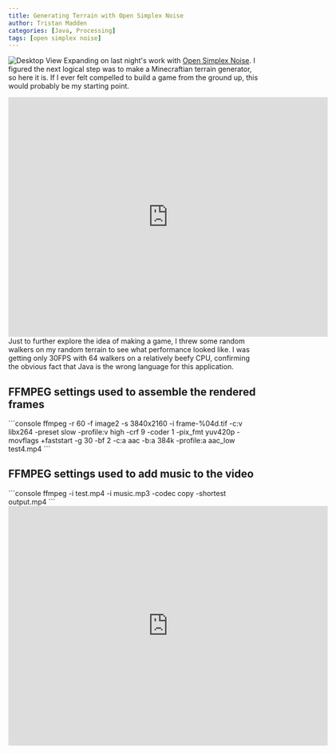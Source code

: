 ```yaml
---
title: Generating Terrain with Open Simplex Noise
author: Tristan Madden
categories: [Java, Processing]
tags: [open simplex noise]
---
```

![Desktop View](https://res.cloudinary.com/deiub7j41/image/upload/v1648703328/image_28-08-2019-06-03-27_oknl1s.jpg)
Expanding on last night's work with <a href="https://en.wikipedia.org/wiki/OpenSimplex_noise">Open Simplex Noise</a>. I figured the next logical step was to make a Minecraftian terrain generator, so here it is. If I ever felt compelled to build a game from the ground up, this would probably be my starting point.
<iframe width="640" height="480" src="https://www.youtube.com/embed/-PTirgC0WX8?feature=oembed" frameborder="0" allowfullscreen="allowfullscreen"></iframe>
Just to further explore the idea of making a game, I threw some random walkers on my random terrain to see what performance looked like. I was getting only 30FPS with 64 walkers on a relatively beefy CPU, confirming the obvious fact that Java is the wrong language for this application.

<h2>FFMPEG settings used to assemble the rendered frames</h2>
```console
ffmpeg -r 60 -f image2 -s 3840x2160 -i frame-%04d.tif -c:v libx264 -preset slow -profile:v high -crf 9 -coder 1 -pix_fmt yuv420p -movflags +faststart -g 30 -bf 2 -c:a aac -b:a 384k -profile:a aac_low test4.mp4
```
<h2>FFMPEG settings used to add music to the video</h2>
```console
ffmpeg -i test.mp4 -i music.mp3 -codec copy -shortest output.mp4
```
<iframe width="640" height="480" src="https://www.youtube.com/embed/qxbR32r74no?feature=oembed" frameborder="0" allowfullscreen="allowfullscreen"></iframe>
<script src="https://gist.github.com/Trimad/d51e460931aa5088ddd62d2e46fe6f2c.js"></script>